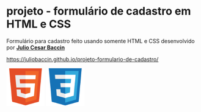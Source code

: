 # projeto - formulário de cadastro em HTML e CSS

 Formulário para cadastro feito usando somente HTML e CSS desenvolvido por <a target="_blank" rel="external" href="https://github.com/juliobaccin/"><strong>Julio Cesar Baccin</strong></a>
 
 https://juliobaccin.github.io/projeto-formulario-de-cadastro/
 
<div>
    <img align="" alt="julio-HTML" height="100" width="100" src="https://raw.githubusercontent.com/devicons/devicon/master/icons/html5/html5-original.svg">
    <img align="" alt="julio-CSS" height="100" width="100" src="https://raw.githubusercontent.com/devicons/devicon/master/icons/css3/css3-original.svg">
</div>

